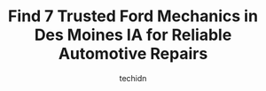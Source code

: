---
layout: ampstory
image: https://images.unsplash.com/photo-1653047256226-5abbfa82f1d7?ixlib=rb-4.0.3&ixid=MnwxMjA3fDB8MHxwaG90by1wYWdlfHx8fGVufDB8fHx8&auto=format&fit=crop&w=640&h=853&q=80
author: techidn
featured: false
description: When it comes to finding reliable automotive experts in Des Moines IA, USA, look no further than the 7 best Ford Mechanic in the area. With their exceptional skills and dedication to providi
title: Find 7 Trusted Ford Mechanics in Des Moines IA for Reliable Automotive Repairs
cover:
   title: Find 7 Trusted Ford Mechanics in Des Moines IA for Reliable Automotive Repairs
   subtitle: Rickpate
   background: https://images.unsplash.com/photo-1653047256226-5abbfa82f1d7?ixlib=rb-4.0.3&ixid=MnwxMjA3fDB8MHxwaG90by1wYWdlfHx8fGVufDB8fHx8&auto=format&fit=crop&w=640&h=853&q=80

pages: 
 - layout: thirds
   top: <h1>#1 Honest Wrenches Auto Repair</h1>
   bottom: "<p>5 stars should be 10 realistically. For years Ive been trying to find a mechanic or shop I can trust with my car - to say it simply, Ive been screwed more then a few ti</p>"
   background: https://www.knot35.com/toplist/wp-content/uploads/2023/06/best-ford-mechanic-1-in-des-moines-ia-1685836898.jpeg
   backgroundblur: true
 - layout: thirds
   top: <h1>#2 Drake Garage</h1>
   bottom: "<p>918 42nd St, Des Moines, IA 50312, United States</p>"
   background: https://www.knot35.com/toplist/wp-content/uploads/2023/06/best-ford-mechanic-2-in-des-moines-ia-1685836898.jpeg
   cta:
      link: https://www.knot35.com/toplist/find-7-trusted-ford-mechanics-in-des-moines-ia-for-reliable-automotive-repairs/
      text: Find 7 Trusted Ford Mechanics in Des Moines IA for Reliable Automotive Repairs
 - layout: thirds
   top: <h1>#3 Ford & Garland Auto Radio Inc</h1>
   bottom: "<p>1304 Locust St, Des Moines, IA 50309, United States</p>"
   background: https://www.knot35.com/toplist/wp-content/uploads/2023/06/best-ford-mechanic-3-in-des-moines-ia-1685836899.jpeg
   cta:
      link: https://www.knot35.com/toplist/find-7-trusted-ford-mechanics-in-des-moines-ia-for-reliable-automotive-repairs/
      text: Find 7 Trusted Ford Mechanics in Des Moines IA for Reliable Automotive Repairs
 - layout: thirds
   top: <h1>#4 Dales Wright Tire & Auto Service</h1>
   bottom: "<p>1825 Euclid Ave, Des Moines, IA 50313, United States</p>"
   background: https://images.unsplash.com/photo-1524169358666-79f22534bc6e?ixlib=rb-4.0.3&ixid=MnwxMjA3fDB8MHxwaG90by1wYWdlfHx8fGVufDB8fHx8&auto=format&fit=crop&w=640&h=853&q=80
   cta:
      link: https://www.knot35.com/toplist/find-7-trusted-ford-mechanics-in-des-moines-ia-for-reliable-automotive-repairs/
      text: Find 7 Trusted Ford Mechanics in Des Moines IA for Reliable Automotive Repairs
 - layout: thirds
   top: <h1>#5 Joeys Auto Shop</h1>
   bottom: "<p>5875 Fleur Dr, Des Moines, IA 50321, United States</p>"
   background: https://images.unsplash.com/photo-1632260260864-caf7fde5ec36?ixlib=rb-4.0.3&ixid=MnwxMjA3fDB8MHxwaG90by1wYWdlfHx8fGVufDB8fHx8&auto=format&fit=crop&w=640&h=853&q=80
   cta:
      link: https://www.knot35.com/toplist/find-7-trusted-ford-mechanics-in-des-moines-ia-for-reliable-automotive-repairs/
      text: Find 7 Trusted Ford Mechanics in Des Moines IA for Reliable Automotive Repairs
 - layout: thirds
   top: <h1>#6 Sargents Garage</h1>
   bottom: "<p>510 College Ave, Des Moines, IA 50314, United States</p>"
   background: https://images.unsplash.com/photo-1489694553447-4c9339da310d?ixlib=rb-4.0.3&ixid=MnwxMjA3fDB8MHxwaG90by1wYWdlfHx8fGVufDB8fHx8&auto=format&fit=crop&w=640&h=853&q=80
   cta:
      link: https://www.knot35.com/toplist/find-7-trusted-ford-mechanics-in-des-moines-ia-for-reliable-automotive-repairs/
      text: Find 7 Trusted Ford Mechanics in Des Moines IA for Reliable Automotive Repairs
 - layout: thirds
   top: <h1>#7 Lein Automotive</h1>
   bottom: "<p>1712 SE 1st St, Des Moines, IA 50315, United States</p>"
   background: https://images.unsplash.com/photo-1540457036297-448b6b99e91c?ixlib=rb-4.0.3&ixid=MnwxMjA3fDB8MHxwaG90by1wYWdlfHx8fGVufDB8fHx8&auto=format&fit=crop&w=640&h=853&q=80
   cta:
      link: https://www.knot35.com/toplist/find-7-trusted-ford-mechanics-in-des-moines-ia-for-reliable-automotive-repairs/
      text: Find 7 Trusted Ford Mechanics in Des Moines IA for Reliable Automotive Repairs
 - layout: thirds
   middle: Continue reading...
   background: https://images.unsplash.com/photo-1591393223703-56fe1347ac62?ixlib=rb-4.0.3&ixid=MnwxMjA3fDB8MHxwaG90by1wYWdlfHx8fGVufDB8fHx8&auto=format&fit=crop&w=640&h=853&q=80
   cta:
      link: https://www.knot35.com/toplist/find-7-trusted-ford-mechanics-in-des-moines-ia-for-reliable-automotive-repairs/
      text: Find 7 Trusted Ford Mechanics in Des Moines IA for Reliable Automotive Repairs
      
---